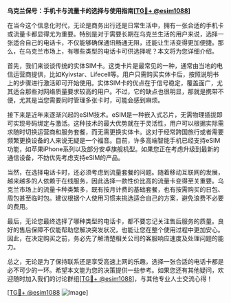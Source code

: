 **乌克兰保号：手机卡与流量卡的选择与使用指南[[TG💪+ @esim1088](https://t.me/s/esim1088)]**

在当今这个信息化时代，无论是商务出行还是日常生活中，拥有一张合适的手机卡或流量卡都显得尤为重要。特别是对于需要长期在乌克兰生活的用户来说，选择一张适合自己的电话卡，不仅能够确保通讯畅通无阻，还能让生活变得更加便捷。那么，在乌克兰市场上，有哪些类型的电话卡可供选择呢？本文将为您详细介绍。

首先，我们来谈谈传统的实体SIM卡。这类卡片是最常见的一种，通常由当地的电信运营商提供，比如Kyivstar、Lifecell等。用户只需购买实体卡后，按照说明书上的步骤进行激活即可开始使用。实体SIM卡的优点在于信号稳定，覆盖面广，尤其适合那些对网络质量要求较高的用户。不过，它的缺点也很明显，那就是携带不便，尤其是当您需要同时管理多张卡时，可能会感到麻烦。

接下来是近年来逐渐兴起的eSIM技术。eSIM是一种嵌入式芯片，无需物理插拔即可实现号码绑定与激活。这种技术的最大优势就在于灵活性，用户可以根据实际需求随时切换运营商和服务套餐，而无需更换实体卡。这对于经常跨国旅行或者需要频繁更换设备的人来说无疑是一个福音。目前，许多高端智能手机已经支持eSIM功能，如苹果iPhone系列以及部分安卓旗舰机型。如果您正在考虑升级到最新的通信设备，不妨优先考虑支持eSIM的产品。

当然，在选择电话卡时，还必须考虑到流量套餐的问题。随着移动互联网的发展，越来越多的人依赖于在线服务，因此选择一款性价比高的流量卡变得至关重要。乌克兰市场上的流量卡种类繁多，既有按月计费的基础套餐，也有按需购买的日包、周包甚至临时包。建议根据个人使用习惯来挑选适合自己的方案，避免浪费不必要的费用。

最后，无论您最终选择了哪种类型的电话卡，都不要忘记关注售后服务的质量。良好的售后保障不仅能帮助您解决突发状况，也能让您在整个使用过程中更加安心。因此，在决定购买之前，务必先了解清楚相关公司的客服响应速度及处理问题的能力。

总之，无论是为了保持联系还是享受高速上网的乐趣，选择一张合适的电话卡都是必不可少的一环。希望本文能为您的决策提供一些参考。如果您还有其他疑问，欢迎随时加入我们的讨论群组[[TG💪+ @esim1088](https://t.me/s/esim1088)]，与其他专业人士交流心得！

[[TG💪+ @esim1088](https://t.me/s/esim1088) ![Image](https://i.postimg.cc/4NQfJmqS/Snipaste-2025-05-13-00-14-12.png)]